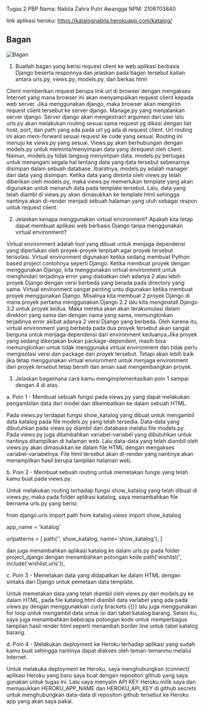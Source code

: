 Tugas 2 PBP
Nama: Nabila Zahra Putri Awangga
NPM: 2106703840

link aplikasi heroku: https://katalognabila.herokuapp.com/katalog/

## Bagan

![Bagan](https://user-images.githubusercontent.com/112460228/189625491-1a78c0dd-756d-4476-80d8-6a720e764202.png)

1. Buatlah bagan yang berisi request client ke web aplikasi berbasis Django beserta responnya dan jelaskan pada bagan tersebut kaitan antara urls.py, views.py, models.py, dan berkas html

Client memberikan request berupa link url di browser dengan mengakses Internet yang mana browser ini akan menyampaikan request client kepada web server. Jika menggunakan django, maka browser akan mengirim request client tersebut ke server django. Manage.py yang menjalankan server django. Server django akan mengextract argumen dari user lalu urls.py akan melakukan routing sesuai sama request yg dikasi dengan liat host, port, dan path yang ada pada url yg ada di request client. Url routing ini akan mem-forward sesuai request ke code yang sesuai. Routing ini menuju ke views.py yang sesuai. Views.py akan berhubungan dengan models.py untuk meminta/menyimpan data yang direquest oleh client. Namun, models.py tidak langsug menyimpan data. models.py bertugas untuk menangani segala hal tentang data yang data tersebut sebenarnya disimpan dalam sebuah database. Ibaratnya, models.py adalah manager dari data yang disimpan. Ketika data yang diminta oleh views.py telah diberikan oleh models.py, maka views.py memerlukan template yang akan digunakan untuk menaruh data pada template tersebut. Lalu, data yang telah diambl di views.py akan dimasukkan ke template html sehingga nantinya akan di-render menjadi sebuah halaman yang utuh sebagai respon untuk request client.

2. Jelaskan kenapa menggunakan virtual environment? Apakah kita tetap dapat membuat aplikasi web berbasis Django tanpa menggunakan virtual environment?

Virtual environment adalah tool yang dibuat untuk menjaga dependensi yang diperlukan oleh proyek-proyek terpisah agar proyek tersebut terisolasi. Virtual environment digunakan ketika sedang membuat Python based project contohnya seperti Django. Ketika membuat proyek dengan menggunakan Django, kita menggunakan virtual environment untuk menghindari terjadinya error yang diabatkan oleh adanya 2 atau lebih proyek Django dengan versi berbeda yang berada pada directory yang sama. Virtual environment sangat penting untu digunakan ketika membuat proyek menggunakan Django. Misalnya kita membuat 2 proyek Django di mana proyek pertama menggunakan Django 2.2 lalu kita menginstall Django 3.2 untuk proyek kedua. Maka mereka akan akan terakumulasi dalam direktori yang sama dan dengan nama yang sama, memungkinkan terjadinya error akibat adanya 2 versi Django yang berbeda. Oleh karena itu, virtual environment yang berbeda pada dua proyek tersebut akan sangat berguna untuk menjaga dependensi dari environment keduanya.Jika proyek yang sedang dikerjakan bukan package-dependent, masih bisa memungkinkan untuk tidak menggunaka virtual environment dan tidak perlu mengisolasi versi dan package dari proyek tersebut. Tetapi akan lebih baik jika tetap menggunakan virtual enviornment untuk menjaga environment dari proyek tersebut tetap bersih dan aman saat mengembangkan proyek.

3. Jelaskan bagaimana cara kamu mengimplementasikan poin 1 sampai dengan 4 di atas.

a. Poin 1 - Membuat sebuah fungsi pada views.py yang dapat melakukan pengambilan data dari model dan dikembalikan ke dalam sebuah HTML.

Pada views.py terdapat fungsi show_katalog yang dibuat untuk mengambil data katalog pada file models.py yang telah tersedia. Data-data yang dibutuhkan pada views.py diambil dari database melalui file models.py. Pada views.py juga ditambahkan variabel-variabel yang dibutuhkan untuk nantinya ditampilkan di halaman web. Lalu data-data yang telah diambil oleh views.py akan dimasukkan ke dalam file HTML dengan mengakses variabel-variabelnya. File html tersebut akan di-render yang nantinya akan menampilkan hasil berupa tampilan halaman web.

b. Poin 2 - Membuat sebuah routing untuk memetakan fungsi yang telah kamu buat pada views.py.

Untuk melakukan routing terhadap fungsi show_katalog yang telah dibuat di views.py, maka pada folder aplikasi katalog, saya menambahkan file bernama urls.py yang berisi:

from django.urls import path
from katalog.views import show_katalog
 
app_name = 'katalog'
 
urlpatterns = [
   path('', show_katalog, name='show_katalog'),
]

dan juga menambahkan aplikasi katalog ke dalam urls.py pada folder project_django dengan menambahkan potongan kode path('wishlist/', include('wishlist.urls')),

c. Poin 3 - Memetakan data yang didapatkan ke dalam HTML dengan sintaks dari Django untuk pemetaan data template.

Untuk memetakan data yang telah diambil oleh views.py dari models.py ke dalam HTML, pada file katalog.html diambil data variabel yang ada pada views.py dengan menggunakkan curly brackets {{}} lalu juga menggunakan for loop untuk mengambil data untuk isi dari tabel katalog barang. Selain itu, saya juga menambahkan beberapa potongan kode untuk memperbagus tampilan hasil render html seperti menambah border line untuk tabel katalog barang.

d. Poin 4 - Melakukan deployment ke Heroku terhadap aplikasi yang sudah kamu buat sehingga nantinya dapat diakses oleh teman-temanmu melalui Internet.

Untuk melakuka deployment ke Heroku, saya menghubungkan (connect) aplikasi Heroku yang baru saya buat dengan repositori github yang saya gunakan untuk tugas ini. Lalu saya menyalin API KEY Heroku milik saya dan memasukkan HEROKU_APP_NAME dan HEROKU_API_KEY di github secrets untuk menghubungkan data-data di repositori github tersebut ke Heroku app yang akan saya pakai.
